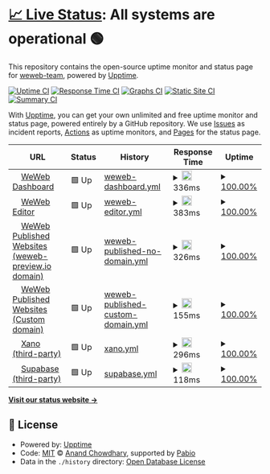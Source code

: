 # [📈 Live Status](https://status.weweb.io): <!--live status--> **All systems are operational 🟢**

This repository contains the open-source uptime monitor and status page for [weweb-team](https://status.weweb.io), powered by [Upptime](https://github.com/upptime/upptime).

[![Uptime CI](https://github.com/weweb-team/status-page/workflows/Uptime%20CI/badge.svg)](https://github.com/weweb-team/status-page/actions?query=workflow%3A%22Uptime+CI%22)
[![Response Time CI](https://github.com/weweb-team/status-page/workflows/Response%20Time%20CI/badge.svg)](https://github.com/weweb-team/status-page/actions?query=workflow%3A%22Response+Time+CI%22)
[![Graphs CI](https://github.com/weweb-team/status-page/workflows/Graphs%20CI/badge.svg)](https://github.com/weweb-team/status-page/actions?query=workflow%3A%22Graphs+CI%22)
[![Static Site CI](https://github.com/weweb-team/status-page/workflows/Static%20Site%20CI/badge.svg)](https://github.com/weweb-team/status-page/actions?query=workflow%3A%22Static+Site+CI%22)
[![Summary CI](https://github.com/weweb-team/status-page/workflows/Summary%20CI/badge.svg)](https://github.com/weweb-team/status-page/actions?query=workflow%3A%22Summary+CI%22)

With [Upptime](https://upptime.js.org), you can get your own unlimited and free uptime monitor and status page, powered entirely by a GitHub repository. We use [Issues](https://github.com/weweb-team/status-page/issues) as incident reports, [Actions](https://github.com/weweb-team/status-page/actions) as uptime monitors, and [Pages](https://status.weweb.io) for the status page.

<!--start: status pages-->
<!-- This summary is generated by Upptime (https://github.com/upptime/upptime) -->
<!-- Do not edit this manually, your changes will be overwritten -->
<!-- prettier-ignore -->
| URL | Status | History | Response Time | Uptime |
| --- | ------ | ------- | ------------- | ------ |
| <img alt="" src="https://status.weweb.io/weweb-logo-icon-white.svg" height="13"> [WeWeb Dashboard](https://dashboard.weweb.io/) | 🟩 Up | [weweb-dashboard.yml](https://github.com/weweb-team/status-page/commits/HEAD/history/weweb-dashboard.yml) | <details><summary><img alt="Response time graph" src="./graphs/weweb-dashboard/response-time-week.png" height="20"> 336ms</summary><br><a href="https://status.weweb.io/history/weweb-dashboard"><img alt="Response time 336" src="https://img.shields.io/endpoint?url=https%3A%2F%2Fraw.githubusercontent.com%2Fweweb-team%2Fstatus-page%2FHEAD%2Fapi%2Fweweb-dashboard%2Fresponse-time.json"></a><br><a href="https://status.weweb.io/history/weweb-dashboard"><img alt="24-hour response time 243" src="https://img.shields.io/endpoint?url=https%3A%2F%2Fraw.githubusercontent.com%2Fweweb-team%2Fstatus-page%2FHEAD%2Fapi%2Fweweb-dashboard%2Fresponse-time-day.json"></a><br><a href="https://status.weweb.io/history/weweb-dashboard"><img alt="7-day response time 336" src="https://img.shields.io/endpoint?url=https%3A%2F%2Fraw.githubusercontent.com%2Fweweb-team%2Fstatus-page%2FHEAD%2Fapi%2Fweweb-dashboard%2Fresponse-time-week.json"></a><br><a href="https://status.weweb.io/history/weweb-dashboard"><img alt="30-day response time 336" src="https://img.shields.io/endpoint?url=https%3A%2F%2Fraw.githubusercontent.com%2Fweweb-team%2Fstatus-page%2FHEAD%2Fapi%2Fweweb-dashboard%2Fresponse-time-month.json"></a><br><a href="https://status.weweb.io/history/weweb-dashboard"><img alt="1-year response time 336" src="https://img.shields.io/endpoint?url=https%3A%2F%2Fraw.githubusercontent.com%2Fweweb-team%2Fstatus-page%2FHEAD%2Fapi%2Fweweb-dashboard%2Fresponse-time-year.json"></a></details> | <details><summary><a href="https://status.weweb.io/history/weweb-dashboard">100.00%</a></summary><a href="https://status.weweb.io/history/weweb-dashboard"><img alt="All-time uptime 100.00%" src="https://img.shields.io/endpoint?url=https%3A%2F%2Fraw.githubusercontent.com%2Fweweb-team%2Fstatus-page%2FHEAD%2Fapi%2Fweweb-dashboard%2Fuptime.json"></a><br><a href="https://status.weweb.io/history/weweb-dashboard"><img alt="24-hour uptime 100.00%" src="https://img.shields.io/endpoint?url=https%3A%2F%2Fraw.githubusercontent.com%2Fweweb-team%2Fstatus-page%2FHEAD%2Fapi%2Fweweb-dashboard%2Fuptime-day.json"></a><br><a href="https://status.weweb.io/history/weweb-dashboard"><img alt="7-day uptime 100.00%" src="https://img.shields.io/endpoint?url=https%3A%2F%2Fraw.githubusercontent.com%2Fweweb-team%2Fstatus-page%2FHEAD%2Fapi%2Fweweb-dashboard%2Fuptime-week.json"></a><br><a href="https://status.weweb.io/history/weweb-dashboard"><img alt="30-day uptime 100.00%" src="https://img.shields.io/endpoint?url=https%3A%2F%2Fraw.githubusercontent.com%2Fweweb-team%2Fstatus-page%2FHEAD%2Fapi%2Fweweb-dashboard%2Fuptime-month.json"></a><br><a href="https://status.weweb.io/history/weweb-dashboard"><img alt="1-year uptime 100.00%" src="https://img.shields.io/endpoint?url=https%3A%2F%2Fraw.githubusercontent.com%2Fweweb-team%2Fstatus-page%2FHEAD%2Fapi%2Fweweb-dashboard%2Fuptime-year.json"></a></details>
| <img alt="" src="https://status.weweb.io/weweb-logo-icon-white.svg" height="13"> [WeWeb Editor](https://editor.weweb.io/) | 🟩 Up | [weweb-editor.yml](https://github.com/weweb-team/status-page/commits/HEAD/history/weweb-editor.yml) | <details><summary><img alt="Response time graph" src="./graphs/weweb-editor/response-time-week.png" height="20"> 383ms</summary><br><a href="https://status.weweb.io/history/weweb-editor"><img alt="Response time 383" src="https://img.shields.io/endpoint?url=https%3A%2F%2Fraw.githubusercontent.com%2Fweweb-team%2Fstatus-page%2FHEAD%2Fapi%2Fweweb-editor%2Fresponse-time.json"></a><br><a href="https://status.weweb.io/history/weweb-editor"><img alt="24-hour response time 181" src="https://img.shields.io/endpoint?url=https%3A%2F%2Fraw.githubusercontent.com%2Fweweb-team%2Fstatus-page%2FHEAD%2Fapi%2Fweweb-editor%2Fresponse-time-day.json"></a><br><a href="https://status.weweb.io/history/weweb-editor"><img alt="7-day response time 383" src="https://img.shields.io/endpoint?url=https%3A%2F%2Fraw.githubusercontent.com%2Fweweb-team%2Fstatus-page%2FHEAD%2Fapi%2Fweweb-editor%2Fresponse-time-week.json"></a><br><a href="https://status.weweb.io/history/weweb-editor"><img alt="30-day response time 383" src="https://img.shields.io/endpoint?url=https%3A%2F%2Fraw.githubusercontent.com%2Fweweb-team%2Fstatus-page%2FHEAD%2Fapi%2Fweweb-editor%2Fresponse-time-month.json"></a><br><a href="https://status.weweb.io/history/weweb-editor"><img alt="1-year response time 383" src="https://img.shields.io/endpoint?url=https%3A%2F%2Fraw.githubusercontent.com%2Fweweb-team%2Fstatus-page%2FHEAD%2Fapi%2Fweweb-editor%2Fresponse-time-year.json"></a></details> | <details><summary><a href="https://status.weweb.io/history/weweb-editor">100.00%</a></summary><a href="https://status.weweb.io/history/weweb-editor"><img alt="All-time uptime 100.00%" src="https://img.shields.io/endpoint?url=https%3A%2F%2Fraw.githubusercontent.com%2Fweweb-team%2Fstatus-page%2FHEAD%2Fapi%2Fweweb-editor%2Fuptime.json"></a><br><a href="https://status.weweb.io/history/weweb-editor"><img alt="24-hour uptime 100.00%" src="https://img.shields.io/endpoint?url=https%3A%2F%2Fraw.githubusercontent.com%2Fweweb-team%2Fstatus-page%2FHEAD%2Fapi%2Fweweb-editor%2Fuptime-day.json"></a><br><a href="https://status.weweb.io/history/weweb-editor"><img alt="7-day uptime 100.00%" src="https://img.shields.io/endpoint?url=https%3A%2F%2Fraw.githubusercontent.com%2Fweweb-team%2Fstatus-page%2FHEAD%2Fapi%2Fweweb-editor%2Fuptime-week.json"></a><br><a href="https://status.weweb.io/history/weweb-editor"><img alt="30-day uptime 100.00%" src="https://img.shields.io/endpoint?url=https%3A%2F%2Fraw.githubusercontent.com%2Fweweb-team%2Fstatus-page%2FHEAD%2Fapi%2Fweweb-editor%2Fuptime-month.json"></a><br><a href="https://status.weweb.io/history/weweb-editor"><img alt="1-year uptime 100.00%" src="https://img.shields.io/endpoint?url=https%3A%2F%2Fraw.githubusercontent.com%2Fweweb-team%2Fstatus-page%2FHEAD%2Fapi%2Fweweb-editor%2Fuptime-year.json"></a></details>
| <img alt="" src="https://status.weweb.io/weweb-logo-icon-white.svg" height="13"> [WeWeb Published Websites (weweb-preview.io domain)](https://b67796af-1e4a-4265-9be2-72dcf41d8a78.weweb-preview.io/) | 🟩 Up | [weweb-published-no-domain.yml](https://github.com/weweb-team/status-page/commits/HEAD/history/weweb-published-no-domain.yml) | <details><summary><img alt="Response time graph" src="./graphs/weweb-published-no-domain/response-time-week.png" height="20"> 326ms</summary><br><a href="https://status.weweb.io/history/weweb-published-no-domain"><img alt="Response time 326" src="https://img.shields.io/endpoint?url=https%3A%2F%2Fraw.githubusercontent.com%2Fweweb-team%2Fstatus-page%2FHEAD%2Fapi%2Fweweb-published-no-domain%2Fresponse-time.json"></a><br><a href="https://status.weweb.io/history/weweb-published-no-domain"><img alt="24-hour response time 121" src="https://img.shields.io/endpoint?url=https%3A%2F%2Fraw.githubusercontent.com%2Fweweb-team%2Fstatus-page%2FHEAD%2Fapi%2Fweweb-published-no-domain%2Fresponse-time-day.json"></a><br><a href="https://status.weweb.io/history/weweb-published-no-domain"><img alt="7-day response time 326" src="https://img.shields.io/endpoint?url=https%3A%2F%2Fraw.githubusercontent.com%2Fweweb-team%2Fstatus-page%2FHEAD%2Fapi%2Fweweb-published-no-domain%2Fresponse-time-week.json"></a><br><a href="https://status.weweb.io/history/weweb-published-no-domain"><img alt="30-day response time 326" src="https://img.shields.io/endpoint?url=https%3A%2F%2Fraw.githubusercontent.com%2Fweweb-team%2Fstatus-page%2FHEAD%2Fapi%2Fweweb-published-no-domain%2Fresponse-time-month.json"></a><br><a href="https://status.weweb.io/history/weweb-published-no-domain"><img alt="1-year response time 326" src="https://img.shields.io/endpoint?url=https%3A%2F%2Fraw.githubusercontent.com%2Fweweb-team%2Fstatus-page%2FHEAD%2Fapi%2Fweweb-published-no-domain%2Fresponse-time-year.json"></a></details> | <details><summary><a href="https://status.weweb.io/history/weweb-published-no-domain">100.00%</a></summary><a href="https://status.weweb.io/history/weweb-published-no-domain"><img alt="All-time uptime 100.00%" src="https://img.shields.io/endpoint?url=https%3A%2F%2Fraw.githubusercontent.com%2Fweweb-team%2Fstatus-page%2FHEAD%2Fapi%2Fweweb-published-no-domain%2Fuptime.json"></a><br><a href="https://status.weweb.io/history/weweb-published-no-domain"><img alt="24-hour uptime 100.00%" src="https://img.shields.io/endpoint?url=https%3A%2F%2Fraw.githubusercontent.com%2Fweweb-team%2Fstatus-page%2FHEAD%2Fapi%2Fweweb-published-no-domain%2Fuptime-day.json"></a><br><a href="https://status.weweb.io/history/weweb-published-no-domain"><img alt="7-day uptime 100.00%" src="https://img.shields.io/endpoint?url=https%3A%2F%2Fraw.githubusercontent.com%2Fweweb-team%2Fstatus-page%2FHEAD%2Fapi%2Fweweb-published-no-domain%2Fuptime-week.json"></a><br><a href="https://status.weweb.io/history/weweb-published-no-domain"><img alt="30-day uptime 100.00%" src="https://img.shields.io/endpoint?url=https%3A%2F%2Fraw.githubusercontent.com%2Fweweb-team%2Fstatus-page%2FHEAD%2Fapi%2Fweweb-published-no-domain%2Fuptime-month.json"></a><br><a href="https://status.weweb.io/history/weweb-published-no-domain"><img alt="1-year uptime 100.00%" src="https://img.shields.io/endpoint?url=https%3A%2F%2Fraw.githubusercontent.com%2Fweweb-team%2Fstatus-page%2FHEAD%2Fapi%2Fweweb-published-no-domain%2Fuptime-year.json"></a></details>
| <img alt="" src="https://status.weweb.io/weweb-logo-icon-white.svg" height="13"> [WeWeb Published Websites (Custom domain)](https://health-check.weweb.io) | 🟩 Up | [weweb-published-custom-domain.yml](https://github.com/weweb-team/status-page/commits/HEAD/history/weweb-published-custom-domain.yml) | <details><summary><img alt="Response time graph" src="./graphs/weweb-published-custom-domain/response-time-week.png" height="20"> 155ms</summary><br><a href="https://status.weweb.io/history/weweb-published-custom-domain"><img alt="Response time 155" src="https://img.shields.io/endpoint?url=https%3A%2F%2Fraw.githubusercontent.com%2Fweweb-team%2Fstatus-page%2FHEAD%2Fapi%2Fweweb-published-custom-domain%2Fresponse-time.json"></a><br><a href="https://status.weweb.io/history/weweb-published-custom-domain"><img alt="24-hour response time 254" src="https://img.shields.io/endpoint?url=https%3A%2F%2Fraw.githubusercontent.com%2Fweweb-team%2Fstatus-page%2FHEAD%2Fapi%2Fweweb-published-custom-domain%2Fresponse-time-day.json"></a><br><a href="https://status.weweb.io/history/weweb-published-custom-domain"><img alt="7-day response time 155" src="https://img.shields.io/endpoint?url=https%3A%2F%2Fraw.githubusercontent.com%2Fweweb-team%2Fstatus-page%2FHEAD%2Fapi%2Fweweb-published-custom-domain%2Fresponse-time-week.json"></a><br><a href="https://status.weweb.io/history/weweb-published-custom-domain"><img alt="30-day response time 155" src="https://img.shields.io/endpoint?url=https%3A%2F%2Fraw.githubusercontent.com%2Fweweb-team%2Fstatus-page%2FHEAD%2Fapi%2Fweweb-published-custom-domain%2Fresponse-time-month.json"></a><br><a href="https://status.weweb.io/history/weweb-published-custom-domain"><img alt="1-year response time 155" src="https://img.shields.io/endpoint?url=https%3A%2F%2Fraw.githubusercontent.com%2Fweweb-team%2Fstatus-page%2FHEAD%2Fapi%2Fweweb-published-custom-domain%2Fresponse-time-year.json"></a></details> | <details><summary><a href="https://status.weweb.io/history/weweb-published-custom-domain">100.00%</a></summary><a href="https://status.weweb.io/history/weweb-published-custom-domain"><img alt="All-time uptime 100.00%" src="https://img.shields.io/endpoint?url=https%3A%2F%2Fraw.githubusercontent.com%2Fweweb-team%2Fstatus-page%2FHEAD%2Fapi%2Fweweb-published-custom-domain%2Fuptime.json"></a><br><a href="https://status.weweb.io/history/weweb-published-custom-domain"><img alt="24-hour uptime 100.00%" src="https://img.shields.io/endpoint?url=https%3A%2F%2Fraw.githubusercontent.com%2Fweweb-team%2Fstatus-page%2FHEAD%2Fapi%2Fweweb-published-custom-domain%2Fuptime-day.json"></a><br><a href="https://status.weweb.io/history/weweb-published-custom-domain"><img alt="7-day uptime 100.00%" src="https://img.shields.io/endpoint?url=https%3A%2F%2Fraw.githubusercontent.com%2Fweweb-team%2Fstatus-page%2FHEAD%2Fapi%2Fweweb-published-custom-domain%2Fuptime-week.json"></a><br><a href="https://status.weweb.io/history/weweb-published-custom-domain"><img alt="30-day uptime 100.00%" src="https://img.shields.io/endpoint?url=https%3A%2F%2Fraw.githubusercontent.com%2Fweweb-team%2Fstatus-page%2FHEAD%2Fapi%2Fweweb-published-custom-domain%2Fuptime-month.json"></a><br><a href="https://status.weweb.io/history/weweb-published-custom-domain"><img alt="1-year uptime 100.00%" src="https://img.shields.io/endpoint?url=https%3A%2F%2Fraw.githubusercontent.com%2Fweweb-team%2Fstatus-page%2FHEAD%2Fapi%2Fweweb-published-custom-domain%2Fuptime-year.json"></a></details>
| <img alt="" src="https://icons.duckduckgo.com/ip3/app.xano.com.ico" height="13"> [Xano (third-party)](https://app.xano.com/) | 🟩 Up | [xano.yml](https://github.com/weweb-team/status-page/commits/HEAD/history/xano.yml) | <details><summary><img alt="Response time graph" src="./graphs/xano/response-time-week.png" height="20"> 296ms</summary><br><a href="https://status.weweb.io/history/xano"><img alt="Response time 296" src="https://img.shields.io/endpoint?url=https%3A%2F%2Fraw.githubusercontent.com%2Fweweb-team%2Fstatus-page%2FHEAD%2Fapi%2Fxano%2Fresponse-time.json"></a><br><a href="https://status.weweb.io/history/xano"><img alt="24-hour response time 225" src="https://img.shields.io/endpoint?url=https%3A%2F%2Fraw.githubusercontent.com%2Fweweb-team%2Fstatus-page%2FHEAD%2Fapi%2Fxano%2Fresponse-time-day.json"></a><br><a href="https://status.weweb.io/history/xano"><img alt="7-day response time 296" src="https://img.shields.io/endpoint?url=https%3A%2F%2Fraw.githubusercontent.com%2Fweweb-team%2Fstatus-page%2FHEAD%2Fapi%2Fxano%2Fresponse-time-week.json"></a><br><a href="https://status.weweb.io/history/xano"><img alt="30-day response time 296" src="https://img.shields.io/endpoint?url=https%3A%2F%2Fraw.githubusercontent.com%2Fweweb-team%2Fstatus-page%2FHEAD%2Fapi%2Fxano%2Fresponse-time-month.json"></a><br><a href="https://status.weweb.io/history/xano"><img alt="1-year response time 296" src="https://img.shields.io/endpoint?url=https%3A%2F%2Fraw.githubusercontent.com%2Fweweb-team%2Fstatus-page%2FHEAD%2Fapi%2Fxano%2Fresponse-time-year.json"></a></details> | <details><summary><a href="https://status.weweb.io/history/xano">100.00%</a></summary><a href="https://status.weweb.io/history/xano"><img alt="All-time uptime 100.00%" src="https://img.shields.io/endpoint?url=https%3A%2F%2Fraw.githubusercontent.com%2Fweweb-team%2Fstatus-page%2FHEAD%2Fapi%2Fxano%2Fuptime.json"></a><br><a href="https://status.weweb.io/history/xano"><img alt="24-hour uptime 100.00%" src="https://img.shields.io/endpoint?url=https%3A%2F%2Fraw.githubusercontent.com%2Fweweb-team%2Fstatus-page%2FHEAD%2Fapi%2Fxano%2Fuptime-day.json"></a><br><a href="https://status.weweb.io/history/xano"><img alt="7-day uptime 100.00%" src="https://img.shields.io/endpoint?url=https%3A%2F%2Fraw.githubusercontent.com%2Fweweb-team%2Fstatus-page%2FHEAD%2Fapi%2Fxano%2Fuptime-week.json"></a><br><a href="https://status.weweb.io/history/xano"><img alt="30-day uptime 100.00%" src="https://img.shields.io/endpoint?url=https%3A%2F%2Fraw.githubusercontent.com%2Fweweb-team%2Fstatus-page%2FHEAD%2Fapi%2Fxano%2Fuptime-month.json"></a><br><a href="https://status.weweb.io/history/xano"><img alt="1-year uptime 100.00%" src="https://img.shields.io/endpoint?url=https%3A%2F%2Fraw.githubusercontent.com%2Fweweb-team%2Fstatus-page%2FHEAD%2Fapi%2Fxano%2Fuptime-year.json"></a></details>
| <img alt="" src="https://icons.duckduckgo.com/ip3/supabase.com.ico" height="13"> [Supabase (third-party)](https://supabase.com/dashboard/org) | 🟩 Up | [supabase.yml](https://github.com/weweb-team/status-page/commits/HEAD/history/supabase.yml) | <details><summary><img alt="Response time graph" src="./graphs/supabase/response-time-week.png" height="20"> 118ms</summary><br><a href="https://status.weweb.io/history/supabase"><img alt="Response time 118" src="https://img.shields.io/endpoint?url=https%3A%2F%2Fraw.githubusercontent.com%2Fweweb-team%2Fstatus-page%2FHEAD%2Fapi%2Fsupabase%2Fresponse-time.json"></a><br><a href="https://status.weweb.io/history/supabase"><img alt="24-hour response time 99" src="https://img.shields.io/endpoint?url=https%3A%2F%2Fraw.githubusercontent.com%2Fweweb-team%2Fstatus-page%2FHEAD%2Fapi%2Fsupabase%2Fresponse-time-day.json"></a><br><a href="https://status.weweb.io/history/supabase"><img alt="7-day response time 118" src="https://img.shields.io/endpoint?url=https%3A%2F%2Fraw.githubusercontent.com%2Fweweb-team%2Fstatus-page%2FHEAD%2Fapi%2Fsupabase%2Fresponse-time-week.json"></a><br><a href="https://status.weweb.io/history/supabase"><img alt="30-day response time 118" src="https://img.shields.io/endpoint?url=https%3A%2F%2Fraw.githubusercontent.com%2Fweweb-team%2Fstatus-page%2FHEAD%2Fapi%2Fsupabase%2Fresponse-time-month.json"></a><br><a href="https://status.weweb.io/history/supabase"><img alt="1-year response time 118" src="https://img.shields.io/endpoint?url=https%3A%2F%2Fraw.githubusercontent.com%2Fweweb-team%2Fstatus-page%2FHEAD%2Fapi%2Fsupabase%2Fresponse-time-year.json"></a></details> | <details><summary><a href="https://status.weweb.io/history/supabase">100.00%</a></summary><a href="https://status.weweb.io/history/supabase"><img alt="All-time uptime 100.00%" src="https://img.shields.io/endpoint?url=https%3A%2F%2Fraw.githubusercontent.com%2Fweweb-team%2Fstatus-page%2FHEAD%2Fapi%2Fsupabase%2Fuptime.json"></a><br><a href="https://status.weweb.io/history/supabase"><img alt="24-hour uptime 100.00%" src="https://img.shields.io/endpoint?url=https%3A%2F%2Fraw.githubusercontent.com%2Fweweb-team%2Fstatus-page%2FHEAD%2Fapi%2Fsupabase%2Fuptime-day.json"></a><br><a href="https://status.weweb.io/history/supabase"><img alt="7-day uptime 100.00%" src="https://img.shields.io/endpoint?url=https%3A%2F%2Fraw.githubusercontent.com%2Fweweb-team%2Fstatus-page%2FHEAD%2Fapi%2Fsupabase%2Fuptime-week.json"></a><br><a href="https://status.weweb.io/history/supabase"><img alt="30-day uptime 100.00%" src="https://img.shields.io/endpoint?url=https%3A%2F%2Fraw.githubusercontent.com%2Fweweb-team%2Fstatus-page%2FHEAD%2Fapi%2Fsupabase%2Fuptime-month.json"></a><br><a href="https://status.weweb.io/history/supabase"><img alt="1-year uptime 100.00%" src="https://img.shields.io/endpoint?url=https%3A%2F%2Fraw.githubusercontent.com%2Fweweb-team%2Fstatus-page%2FHEAD%2Fapi%2Fsupabase%2Fuptime-year.json"></a></details>

<!--end: status pages-->

[**Visit our status website →**](https://status.weweb.io)

## 📄 License

- Powered by: [Upptime](https://github.com/upptime/upptime)
- Code: [MIT](./LICENSE) © [Anand Chowdhary](https://anandchowdhary.com), supported by [Pabio](https://pabio.com)
- Data in the `./history` directory: [Open Database License](https://opendatacommons.org/licenses/odbl/1-0/)
